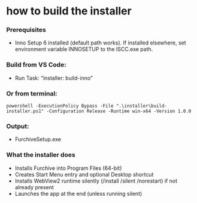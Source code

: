# how to build the installer
### Prerequisites
- Inno Setup 6 installed (default path works). If installed elsewhere, set environment variable INNOSETUP to the ISCC.exe path.

### Build from VS Code:
- Run Task: “installer: build-inno”

### Or from terminal:

```
powershell -ExecutionPolicy Bypass -File ".\installer\build-installer.ps1" -Configuration Release -Runtime win-x64 -Version 1.0.0
```

### Output:
- FurchiveSetup.exe

### What the installer does
- Installs Furchive into Program Files (64-bit)
- Creates Start Menu entry and optional Desktop shortcut
- Installs WebView2 runtime silently (/install /silent /norestart) if not already present
- Launches the app at the end (unless running silent)
